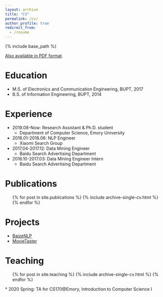 ```yaml
---
layout: archive
title: "CV"
permalink: /cv/
author_profile: true
redirect_from:
  - /resume
---
```


{% include base_path %}

[Also available in PDF format](/files/CV_JiayingLu.pdf).

Education
======
* M.S. of Electronics and Communication Engineering, BUPT, 2017
* B.S. of Information Engineering, BUPT, 2014

Experience
======
* 2019.08-Now: Research Assistant & Ph.D. student
  * Department of Computer Science, Emory University
* 2018.01-2018.06: NLP Engineer
  * Xiaomi Search Group
* 2017.04-2017.12: Data Mining Engineer
  * Baidu Search Advertising Department
* 2016.10-2017.03: Data Mining Engineer Intern
  * Baidu Search Advertising Department

Publications
======
  <ul>{% for post in site.publications %}
    {% include archive-single-cv.html %}
  {% endfor %}</ul>

Projects
======
- [BaizeNLP](https://github.com/lujiaying/BaizeNLP)
- [MovieTaster](https://github.com/lujiaying/MovieTaster-Open)

Teaching
======
  <ul>{% for post in site.teaching %}
    {% include archive-single-cv.html %}
  {% endfor %}</ul>
* 2020 Spring: TA for CS170@Emory, Introduction to Computer Science I
